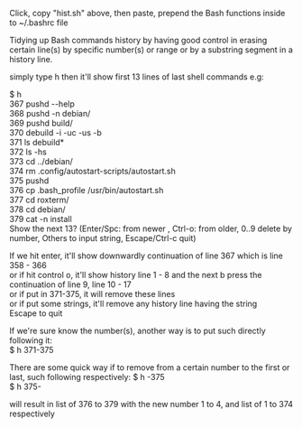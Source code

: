 Click, copy "hist.sh" above, then paste, prepend the Bash functions inside to ~/.bashrc file    

Tidying up Bash commands history by having good control in erasing certain line(s) by specific number(s) or range or by a substring segment in a history line.   

simply type h then it'll show first 13 lines of last shell commands e.g:   

$ h   
  367  pushd --help   
  368  pushd -n debian/   
  369  pushd  build/   
  370  debuild -i -uc -us -b   
  371  ls debuild*   
  372  ls -hs   
  373  cd ../debian/   
  374  rm .config/autostart-scripts/autostart.sh   
  375  pushd   
  376  cp .bash_profile /usr/bin/autostart.sh   
  377  cd roxterm/   
  378  cd debian/   
  379  cat -n install   
Show the next 13? (Enter/Spc: from newer , Ctrl-o: from older, 0..9 delete by number, Others to input string, Escape/Ctrl-c quit)   

If we hit enter, it'll show downwardly continuation of line 367 which is line 358 - 366    
or if hit control o, it'll show history line 1 - 8 and the next b press the continuation of line 9, line 10 - 17   
or if put in 371-375, it will remove these lines   
or if put some strings, it'll remove any history line having the string   
Escape to quit   

If we're sure know the number(s), another way is to put such directly following it:   
$ h 371-375   

There are some quick way if to remove from a certain number to the first or last, such following respectively:
$ h -375   
$ h 375-   

will result in list of 376 to 379 with the new number 1 to 4, and list of 1 to 374 respectively
